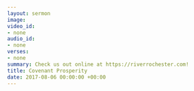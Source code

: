 ```yaml
---
layout: sermon
image: 
video_id:
- none
audio_id:
- none
verses:
- none
summary: Check us out online at https://riverrochester.com!
title: Covenant Prosperity
date: 2017-08-06 00:00:00 +00:00
---
```

